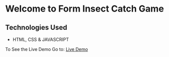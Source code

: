 # Welcome to Form Insect Catch Game

## Technologies Used
- HTML, CSS & JAVASCRIPT

To See the Live Demo Go to: [Live Demo](https://pnsvn3035.github.io/insect-catch-game/)
